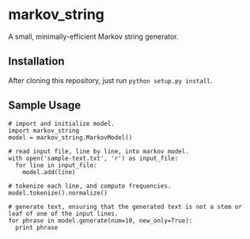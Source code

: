 markov_string
=============

A small, minimally-efficient Markov string generator.

Installation
------------

After cloning this repository, just run `python setup.py install`.


Sample Usage
------------

    # import and initialize model.
    import markov_string
    model = markov_string.MarkovModel()

    # read input file, line by line, into markov model.
    with open('sample-text.txt', 'r') as input_file:
      for line in input_file:
        model.add(line)
    
    # tokenize each line, and compute frequencies.
    model.tokenize().normalize()
    
    # generate text, ensuring that the generated text is not a stem or leaf of one of the input lines.
    for phrase in model.generate(num=10, new_only=True):
      print phrase